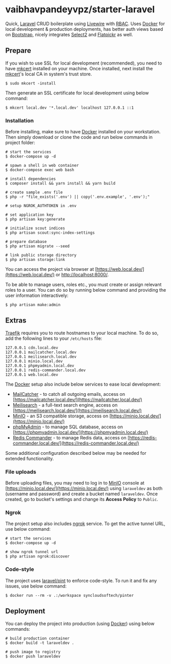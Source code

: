 # vaibhavpandeyvpz/starter-laravel

Quick, [Laravel](https://laravel.com/) CRUD boilerplate using [Livewire](https://laravel-livewire.com/) with [RBAC](https://spatie.be/docs/laravel-permission/v3/introduction).
Uses [Docker](https://www.docker.com) for local development & production deployments, has better auth views based on [Bootstrap](https://getbootstrap.com/docs/5.3/getting-started/introduction/), nicely integrates [Select2](https://select2.org/) and [Flatpickr](https://flatpickr.js.org/) as well.

## Prepare

If you wish to use SSL for local development (recommended), you need to have [mkcert](https://github.com/FiloSottile/mkcert) installed on your machine.
Once installed, next install the [mkcert](https://github.com/FiloSottile/mkcert)'s local CA in system's trust store.

```shell
$ sudo mkcert -install
```

Then generate an SSL certificate for local development using below command:

```shell
$ mkcert local.dev '*.local.dev' localhost 127.0.0.1 ::1
```

### Installation

Before installing, make sure to have [Docker](https://www.docker.com/) installed on your workstation.
Then simply download or clone the code and run below commands in project folder:

```shell
# start the services
$ docker-compose up -d

# spawn a shell in web container
$ docker-compose exec web bash

# install dependencies
$ composer install && yarn install && yarn build

# create sample .env file
$ php -r "file_exists('.env') || copy('.env.example', '.env');"

# setup NGROK_AUTHTOKEN in .env

# set application key
$ php artisan key:generate

# initialize scout indices
$ php artisan scout:sync-index-settings

# prepare database
$ php artisan migrate --seed

# link public storage directory
$ php artisan storage:link
```

You can access the project via browser at [https://web.local.dev/](https://web.local.dev/) or [http://localhost:8000/](https://localhost:8000/).

To be able to manage users, roles etc., you must create or assign relevant roles to a user.
You can do so by running below command and providing the user information interactively:

```shell
$ php artisan make:admin
```

## Extras

[Traefik](https://traefik.io/) requires you to route hostnames to your local machine.
To do so, add the following lines to your `/etc/hosts` file:

```
127.0.0.1 cdn.local.dev
127.0.0.1 mailcatcher.local.dev
127.0.0.1 meilisearch.local.dev
127.0.0.1 minio.local.dev
127.0.0.1 phpmyadmin.local.dev
127.0.0.1 redis-commander.local.dev
127.0.0.1 web.local.dev
```

The [Docker](https://www.docker.com/) setup also include below services to ease local development:

- [MailCatcher](https://mailcatcher.me/) - to catch all outgoing emails, access on [https://mailcatcher.local.dev/](https://mailcatcher.local.dev/)
- [Meilisearch](https://www.meilisearch.com/) - a full-text search engine, access on [https://meilisearch.local.dev/](https://meilisearch.local.dev/)
- [MinIO](https://min.io/) - an S3 compatible storage, access on [https://minio.local.dev/](https://minio.local.dev/)
- [phpMyAdmin](https://www.phpmyadmin.net/) - to manage SQL database, access on [https://phpmyadmin.local.dev/](https://phpmyadmin.local.dev/)
- [Redis Commander](http://joeferner.github.io/redis-commander/) - to manage Redis data, access on [https://redis-commander.local.dev/](https://redis-commander.local.dev/)

Some additional configuration described below may be needed for extended functionality.

### File uploads

Before uploading files, you may need to log in to [MinIO](https://min.io/) console at [https://minio.local.dev/](https://minio.local.dev/) using `laraveldev` as both (username and password) and create a bucket named `laraveldev`.
Once created, go to bucket's settings and change its **Access Policy** to `Public`.

### Ngrok

The project setup also includes [ngrok](https://ngrok.com/) service. To get the active tunnel URL, use below command:

```shell
# start the services
$ docker-compose up -d

# show ngrok tunnel url
$ php artisan ngrok:discover
```

### Code-style

The project uses [laravel/pint](https://github.com/laravel/pint) to enforce code-style.
To run it and fix any issues, use below command:

```shell
$ docker run --rm -v .:/workspace syncloudsoftech/pinter
```

## Deployment

You can deploy the project into production (using [Docker](https://www.docker.com/)) using below commands:

```shell
# build production container
$ docker build -t laraveldev .

# push image to registry
$ docker push laraveldev
```
